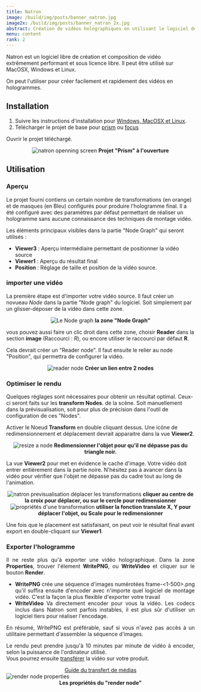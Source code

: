 ```yaml
---
title: Natron
image: /build/img/posts/banner_natron.jpg
image2x: /build/img/posts/banner_natron_2x.jpg
abstract: Création de vidéos holographiques en utilisant le logiciel de création gratuit "Natron"
menu: content
rank: 2
---
```


Natron est un logiciel libre de création et composition de vidéo extrêmement performant et sous licence libre. Il peut être utilisé sur MacOSX, Windows et Linux.

On peut l'utiliser pour créer facilement et rapidement des vidéos en hologrammes.

## Installation

1. Suivre les instructions d'installation pour [Windows, MacOSX et Linux](http://natron.fr/download/).
2. Télécharger le projet de base pour [prism](/static/files/natron_prism.zip) ou [focus](/static/files/natron_focus.zip)

Ouvrir le projet téléchargé.

<center>
  <img class="img-responsive" src="/static/img/posts/natron/natron_open.jpg" alt="natron openning screen">
  <span><b>Projet "Prism" à l'ouverture</b></span>
</center>

## Utilisation

### Aperçu

Le projet fourni contiens un certain nombre de transformations (en orange) et de masques (en Bleu) configurés pour produire l'hologramme final. Il a été configuré avec des paramètres par défaut permettant de réaliser un hologramme sans aucune connaissance des techniques de montage vidéo.

Les éléments principaux visibles dans la partie "Node Graph" qui seront utilisés :

- **Viewer3** : Aperçu intermédiaire permettant de positionner la vidéo source
- **Viewer1** : Aperçu du résultat final
- **Position** : Réglage de taille et position de la vidéo source.

### importer une vidéo
La première étape est d'importer votre vidéo source. Il faut créer un novueau *Node* dans la partie "Node graph" du logiciel. Soit simplement par un glisser-déposer de la vidéo dans cette zone.

<center>
  <img class="img-responsive" src="/static/img/posts/natron/natron_node_graph.png" alt="Le Node graph">
  <span><b>la zone "Node Graph"</b></span>
</center>

vous pouvez aussi faire un clic droit dans cette zone, choisir **Reader** dans la section **image** (Raccourci : *R*), ou encore utiliser le raccourci par défaut **R**.

Cela devrait créer un "Reader node". Il faut ensuite le relier au node "Position", qui permettra de configurer la vidéo.

<center>
  <img class="img-responsive" src="/static/img/posts/natron/node_linking.gif" alt="reader node">
  <span><b>Créer un lien entre 2 nodes</b></span>
</center>

### Optimiser le rendu

Quelques réglages sont nécessaires pour obtenir un résultat optimal. Ceux-ci seront faits sur les **transform Nodes**. de la scène. Soit manuellement dans la prévisualisation, soit pour plus de précision dans l'outil de configuration de ces "Nodes".

Activer le Noeud **Transform** en double cliquant dessus. Une icône de redimensionnement et déplacement devrait apparaitre dans la vue **Viewer2**.

<center>
  <img class="img-responsive" src="/static/img/posts/natron/node_resize.jpg" alt="resize a node">
  <span><b>Redimensionner l'objet pour qu'il ne dépasse pas du triangle noir.</b></span>
</center>

La vue **Viewer2** pour met en évidence le cache d'image. Votre vidéo doit entrer entièrement dans la partie noire. N'hésitez pas à avancer dans la vidéo pour vérifier que l'objet ne dépasse pas du cadre tout au long de l'animation.

<div class="row">
  <div class="col-md-6"><center>
    <img class="img-responsive" src="/static/img/posts/natron/move_transform.png" alt="natron previsualisation déplacer les transformations">
    <span><b>cliquer au centre de la croix pour déplacer, ou sur le cercle pour redimensionner</b></span>
  </center></div>
  <div class="col-md-6"><center>
    <img class="img-responsive" src="/static/img/posts/natron/transform_properties.png" alt="propriétés d'une transformation">
    <span><b>utiliser la fonction translate X, Y pour déplacer l'objet, ou Scale pour le redimensionner</b></span>
  </center></div>
</div>

Une fois que le placement est satisfaisant, on peut voir le résultat final avant export en double-cliquant sur **Viewer1**.

### Exporter l'hologramme

<div class="row">
  <div class="col-md-6" style="text-align:justify">
  <p>
    Il ne reste plus qu'à exporter une vidéo holographique. Dans la zone <b>Properties</b>, trouver l'élement <b>WritePNG</b>, ou <b>WriteVideo</b> et cliquer sur le bouton <b>Render</b>.
  </p>
  <ul>
    <li>
      <b>WritePNG</b> crée une séquence d'images numérotées frame-<1-500>.png qu'il suffira ensuite d'encoder avec n'importe quel logiciel de montage vidéo. C'est la façon la plus flexible d'exporter votre travail
    </li>
    <li>
        <b>WriteVideo</b> Va directement encoder pour vous la vidéo. Les codecs inclus dans Natron sont parfois instables, il est plus sûr d'utiliser un logiciel tiers pour réaliser l'encodage.
      </li>
  </ul>
  <p> En résumé, WritePNG est préférable, sauf si vous n'avez pas accès à un utilitaire permettant d'assembler la séquence d'images.
  <p>
    Le rendu peut prendre jusqu'à 10 minutes par minute de vidéo à encoder, selon la puissance de l'ordinateur utilisé.<br>
    Vous pourrez ensuite <a href="/fr/toolbox/packaging">transférer</a> la vidéo sur votre produit.
  </p>
  <center><a class="button" href="/fr/toolbox/packaging">Guide du transfert de médias</a></center>
  </div>
  <div class="col-md-6">
      <img class="img-responsive" src="/static/img/posts/natron/render_node.png" alt="render node properties"></img>
      <center><span><b>Les propriétés du "render node"</b></span></center>
  </div>
</div>
